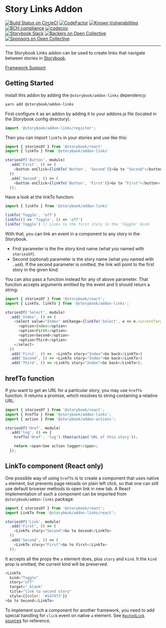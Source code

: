 # Story Links Addon

[![Build Status on CircleCI](https://circleci.com/gh/storybooks/storybook.svg?style=shield)](https://circleci.com/gh/storybooks/storybook)
[![CodeFactor](https://www.codefactor.io/repository/github/storybooks/storybook/badge)](https://www.codefactor.io/repository/github/storybooks/storybook)
[![Known Vulnerabilities](https://snyk.io/test/github/storybooks/storybook/8f36abfd6697e58cd76df3526b52e4b9dc894847/badge.svg)](https://snyk.io/test/github/storybooks/storybook/8f36abfd6697e58cd76df3526b52e4b9dc894847)
[![BCH compliance](https://bettercodehub.com/edge/badge/storybooks/storybook)](https://bettercodehub.com/results/storybooks/storybook) [![codecov](https://codecov.io/gh/storybooks/storybook/branch/master/graph/badge.svg)](https://codecov.io/gh/storybooks/storybook)  
[![Storybook Slack](https://now-examples-slackin-rrirkqohko.now.sh/badge.svg)](https://now-examples-slackin-rrirkqohko.now.sh/)
[![Backers on Open Collective](https://opencollective.com/storybook/backers/badge.svg)](#backers) [![Sponsors on Open Collective](https://opencollective.com/storybook/sponsors/badge.svg)](#sponsors)

* * *

The Storybook Links addon can be used to create links that navigate between stories in [Storybook](https://storybook.js.org).

[Framework Support](https://github.com/storybooks/storybook/blob/master/ADDONS_SUPPORT.md)

## Getting Started

Install this addon by adding the `@storybook/addon-links` dependency:

```sh
yarn add @storybook/addon-links
```

First configure it as an addon by adding it to your addons.js file (located in the Storybook config directory).

```js
import '@storybook/addon-links/register';
```

Then you can import `linkTo` in your stories and use like this:

```js
import { storiesOf } from '@storybook/react'
import { linkTo } from '@storybook/addon-links'

storiesOf('Button', module)
  .add('First', () => (
    <button onClick={linkTo('Button', 'Second')}>Go to "Second"</button>
  ))
  .add('Second', () => (
    <button onClick={linkTo('Button', 'First')}>Go to "First"</button>
  ));
```

Have a look at the linkTo function:

```js
import { linkTo } from '@storybook/addon-links'

linkTo('Toggle', 'off')
linkTo(() => 'Toggle', () => 'off')
linkTo('Toggle') // Links to the first story in the 'Toggle' kind
```

With that, you can link an event in a component to any story in the Storybook.

-   First parameter is the the story kind name (what you named with `storiesOf`).
-   Second (optional) parameter is the story name (what you named with `.add`). 
    If the second parameter is omitted, the link will point to the first story in the given kind.

You can also pass a function instead for any of above parameter. That function accepts arguments emitted by the event and it should return a string:

```js
import { storiesOf } from '@storybook/react';
import { LinkTo, linkTo } from '@storybook/addon-links';

storiesOf('Select', module)
  .add('Index', () => (
    <select value="Index" onChange={linkTo('Select', e => e.currentTarget.value)}>
      <option>Index</option>
      <option>First</option>
      <option>Second</option>
      <option>Third</option>
    </select>
  ))
  .add('First', () =>  <LinkTo story="Index">Go back</LinkTo>)
  .add('Second', () => <LinkTo story="Index">Go back</LinkTo>)
  .add('Third', () => <LinkTo story="Index">Go back</LinkTo>);
```

## hrefTo function

If you want to get an URL for a particular story, you may use `hrefTo` function. It returns a promise, which resolves to string containing a relative URL:

```js
import { storiesOf } from '@storybook/react';
import { hrefTo } from '@storybook/addon-links';
import { action } from '@storybook/addon-actions';

storiesOf('Href', module)
  .add('log', () => {
    hrefTo('Href', 'log').then(action('URL of this story'));

    return <span>See action logger</span>;
  });
```

## LinkTo component (React only)

One possible way of using `hrefTo` is to create a component that uses native `a` element, but prevents page reloads on plain left click, so that one can still use default browser methods to open link in new tab.
A React implementation of such a component can be imported from `@storybook/addon-links` package:

```js
import { storiesOf } from '@storybook/react';
import LinkTo from '@storybook/addon-links/react';

storiesOf('Link', module)
  .add('First', () => (
    <LinkTo story="Second">Go to Second</LinkTo>
  ))
  .add('Second', () => (
    <LinkTo story="First">Go to First</LinkTo>
  ));
```

It accepts all the props the `a` element does, plus `story` and `kind`. It the `kind` prop is omitted, the current kind will be preserved.

```js
<LinkTo
  kind="Toggle"
  story="off"
  target="_blank"
  title="link to second story"
  style={{color: '#1474f3'}}
>Go to Second</LinkTo>
```

To implement such a component for another framework, you need to add special handling for `click` event on native `a` element. See [`RoutedLink` sources](https://github.com/storybooks/storybook/blob/master/lib/components/src/navigation/routed_link.js#L4-L9) for reference. 
